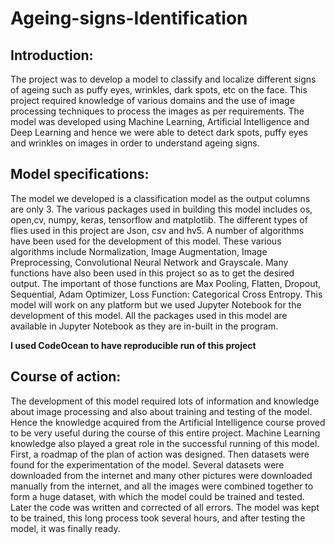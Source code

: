 # Ageing-signs-Identification

## Introduction:
The project was to develop a model to classify and localize different signs of ageing such as puffy eyes, wrinkles, dark spots, etc on the face. This project required knowledge of various domains and the use of image processing techniques to process the images as per requirements. The model was developed using Machine Learning, Artificial Intelligence and Deep Learning and hence we were able to detect dark spots, puffy eyes and wrinkles on images in order to understand ageing signs.


## Model specifications:
The model we developed is a classification model as the output columns are only 3.
The various packages used in building this model includes os, open,cv, numpy, keras, tensorflow and matplotlib.
The different types of flies used in this project are Json, csv and hv5.
A number of algorithms have been used for the development of this model. These various algorithms include Normalization, Image Augmentation, Image Preprocessing, Convolutional Neural Network and Grayscale.
Many functions have also been used in this project so as to get the desired output. The important of those functions are Max Pooling, Flatten, Dropout, Sequential, Adam Optimizer, Loss Function: Categorical Cross Entropy.
This model will work on any platform but we used Jupyter Notebook for the development of this model. All the packages used in this model are available in Jupyter Notebook as they are in-built in the program.

**I used CodeOcean to have reproducible run of this project**

## Course of action:
The development of this model required lots of information and knowledge about image processing and also about training and testing of the model. Hence the knowledge acquired from the Artificial Intelligence course proved to be very useful during the course of this entire project. Machine Learning knowledge also played a great role in the successful running of this model.
First, a roadmap of the plan of action was designed. Then datasets were found for the experimentation of the model. Several datasets were downloaded from the internet and many other pictures were downloaded manually from the internet, and all the images were combined together to form a huge dataset, with which the model could be trained and tested. Later the code was written and corrected of all errors. The model was kept to be trained, this long process took several hours, and after testing the model, it was finally ready.
